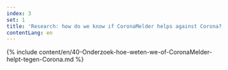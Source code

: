 ```yaml
---
index: 3
set: 1
title: 'Research: how do we know if CoronaMelder helps against Corona?' 
contentLang: en
---
```

{% include content/en/40-Onderzoek-hoe-weten-we-of-CoronaMelder-helpt-tegen-Corona.md %}
 